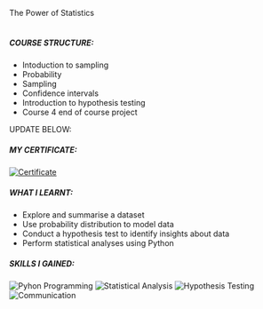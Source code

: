 The Power of Statistics  <br><br/>

##### COURSE STRUCTURE: 

- Intoduction to sampling
- Probability
- Sampling
- Confidence intervals
- Introduction to hypothesis testing
- Course 4 end of course project


UPDATE BELOW:
##### MY CERTIFICATE:

[![Certificate](https://img.shields.io/badge/-Certificate-1ca0f1?style=plastic&labelColor=1ca0f1&logo=Coursera&logoColor=white&link=https://coursera.org/share/002c9331141ff447107553d98dab833e)](https://coursera.org/share/002c9331141ff447107553d98dab833e)

##### WHAT I LEARNT:

- Explore and summarise a dataset
- Use probability distribution to model data
- Conduct a hypothesis test to identify insights about data
- Perform statistical analyses using Python

##### SKILLS I GAINED: 

![Pyhon Programming](https://img.shields.io/badge/code-Python_Programming-1ca0f?style=plastic&labelColor=1ca0f1&logoColor=white) 
![Statistical Analysis](https://img.shields.io/badge/stats-Statistical_Analysis-1ca0f?style=plastic&labelColor=1ca0f1&logoColor=white) 
![Hypothesis Testing](https://img.shields.io/badge/stats-Hypothesis_Testing-1ca0f?style=plastic&labelColor=1ca0f1&logoColor=white) 
![Communication](https://img.shields.io/badge/stats-Probability_Distribution-1ca0f?style=plastic&labelColor=1ca0f1&logoColor=white) 
